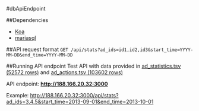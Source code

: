 #dbApiEndpoint

##Dependencies
- [Koa](https://github.com/koajs/koa)
- [mariasql](https://github.com/mscdex/node-mariasql)

##API request format
`GET /api/stats?ad_ids=id1,id2,id3&start_time=YYYY-MM-DD&end_time=YYYY-MM-DD`

##Running API endpoint
Test API with data provided in [ad_statistics.tsv (52572 rows)](https://dl.dropboxusercontent.com/u/31019/smartly-challenge/ad_statistics.tsv) and [ad_actions.tsv (103602 rows)](https://dl.dropboxusercontent.com/u/31019/smartly-challenge/ad_actions.tsv)

API endpoint: **http://188.166.20.32:3000**

Example: http://188.166.20.32:3000/api/stats?ad_ids=3,4,5&start_time=2013-09-01&end_time=2013-10-01
